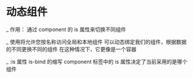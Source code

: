 # 动态组件
\_ 作用：
    通过 component 的 is 属性来切换不同组件

\_ <component/>
    使用<component/>将允许您按名称访问全局和本地组件
    可以动态绑定我们的组件，根据数据的不同更换不同的组件
    在这种情况下，它更像是一个容器

\_ :is 属性
    is-bind 的缩写
    component 标签中的 is 属性决定了当前采用的是哪个组件